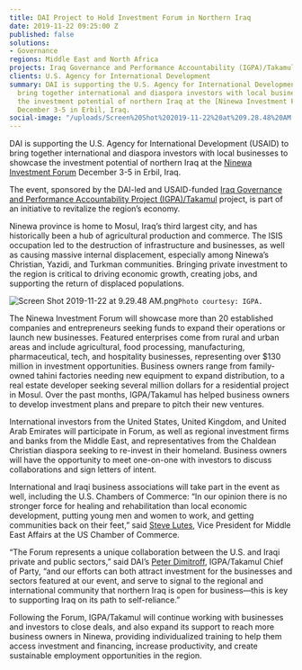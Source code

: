 ```yaml
---
title: DAI Project to Hold Investment Forum in Northern Iraq
date: 2019-11-22 09:25:00 Z
published: false
solutions:
- Governance
regions: Middle East and North Africa
projects: Iraq Governance and Performance Accountability (IGPA)/Takamul
clients: U.S. Agency for International Development
summary: DAI is supporting the U.S. Agency for International Development (USAID) to
  bring together international and diaspora investors with local businesses to showcase
  the investment potential of northern Iraq at the [Ninewa Investment Forum](https://www.invest-in-ninewa.com/conference)
  December 3-5 in Erbil, Iraq.
social-image: "/uploads/Screen%20Shot%202019-11-22%20at%209.28.48%20AM.png"
---
```


DAI is supporting the U.S. Agency for International Development (USAID) to bring together international and diaspora investors with local businesses to showcase the investment potential of northern Iraq at the [Ninewa Investment Forum](https://www.invest-in-ninewa.com/conference) December 3-5 in Erbil, Iraq.

The event, sponsored by the DAI-led and USAID-funded [Iraq Governance and Performance Accountability Project (IGPA)/Takamul](https://www.dai.com/our-work/projects/iraq-governance-and-performance-accountability-project) project, is part of an initiative to revitalize the region’s economy.

Ninewa province is home to Mosul, Iraq’s third largest city, and has historically been a hub of agricultural production and commerce. The ISIS occupation led to the destruction of infrastructure and businesses, as well as causing massive internal displacement, especially among Ninewa’s Christian, Yazidi, and Turkman communities. Bringing private investment to the region is critical to driving economic growth, creating jobs, and supporting the return of displaced populations.

![Screen Shot 2019-11-22 at 9.29.48 AM.png](/uploads/Screen%20Shot%202019-11-22%20at%209.29.48%20AM.png)`Photo courtesy: IGPA.`

The Ninewa Investment Forum will showcase more than 20 established companies and entrepreneurs seeking funds to expand their operations or launch new businesses. Featured enterprises come from rural and urban areas and include agricultural, food processing, manufacturing, pharmaceutical, tech, and hospitality businesses, representing over $130 million in investment opportunities. Business owners range from family-owned tahini factories needing new equipment to expand distribution, to a real estate developer seeking several million dollars for a residential project in Mosul. Over the past months, IGPA/Takamul has helped business owners to develop investment plans and prepare to pitch their new ventures.

International investors from the United States, United Kingdom, and United Arab Emirates will participate in Forum, as well as regional investment firms and banks from the Middle East, and representatives from the Chaldean Christian diaspora seeking to re-invest in their homeland. Business owners will have the opportunity to meet one-on-one with investors to discuss collaborations and sign letters of intent.

International and Iraqi business associations will take part in the event as well, including the U.S. Chambers of Commerce: “In our opinion there is no stronger force for healing and rehabilitation than local economic development, putting young men and women to work, and getting communities back on their feet,” said [Steve Lutes](https://www.uschamber.com/steve-lutes), Vice President for Middle East Affairs at the US Chamber of Commerce.

“The Forum represents a unique collaboration between the U.S. and Iraqi private and public sectors,” said DAI’s [Peter Dimitroff](https://www.dai.com/who-we-are/our-team/peter-dimitroff), IGPA/Takamul Chief of Party, “and our efforts can both attract investment for the businesses and sectors featured at our event, and serve to signal to the regional and international community that northern Iraq is open for business—this is key to supporting Iraq on its path to self-reliance.”

Following the Forum, IGPA/Takamul will continue working with businesses and investors to close deals, and also expand its support to reach more business owners in Ninewa, providing individualized training to help them access investment and financing, increase productivity, and create sustainable employment opportunities in the region.  